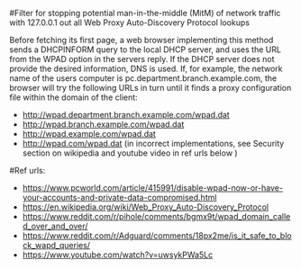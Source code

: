 #Filter for stopping potential man-in-the-middle (MitM) of network traffic with 127.0.0.1 out all Web Proxy Auto-Discovery Protocol lookups

Before fetching its first page, a web browser implementing this method sends a DHCPINFORM query to the local DHCP server, and uses the URL from the WPAD option in 
the servers reply. If the DHCP server does not provide the desired information, DNS is used. 
If, for example, the network name of the users computer is pc.department.branch.example.com, the browser will 
try the following URLs in turn until it finds a proxy configuration file within the domain of the client:

- http://wpad.department.branch.example.com/wpad.dat
- http://wpad.branch.example.com/wpad.dat
- http://wpad.example.com/wpad.dat
- http://wpad.com/wpad.dat (in incorrect implementations, see Security section on wikipedia and youtube video in ref urls below )

#Ref urls:
- https://www.pcworld.com/article/415991/disable-wpad-now-or-have-your-accounts-and-private-data-compromised.html
- https://en.wikipedia.org/wiki/Web_Proxy_Auto-Discovery_Protocol
- https://www.reddit.com/r/pihole/comments/bgmx9t/wpad_domain_called_over_and_over/
- https://www.reddit.com/r/Adguard/comments/18px2me/is_it_safe_to_block_wapd_queries/
- https://www.youtube.com/watch?v=uwsykPWa5Lc

